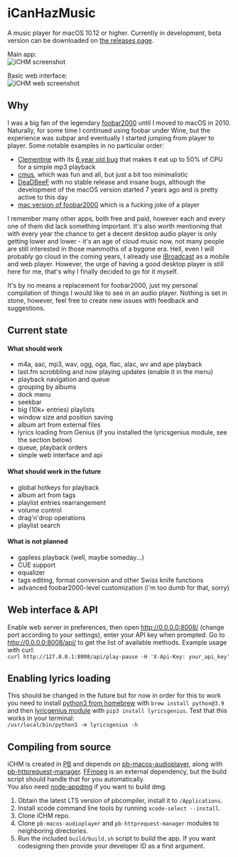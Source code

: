 # iCanHazMusic
A music player for macOS 10.12 or higher. Currently in development, beta version can be downloaded on [the releases page](https://github.com/deseven/iCanHazMusic/releases).

Main app:  
![iCHM screenshot](https://d7.wtf/s/ichm.png)

Basic web interface:  
![iCHM web screenshot](https://d7.wtf/s/ichm-web.png)

## Why
I was a big fan of the legendary [foobar2000](https://www.foobar2000.org/) until I moved to macOS in 2010. Naturally, for some time I continued using foobar under Wine, but the experience was subpar and eventually I started jumping from player to player. Some notable examples in no particular order:
 - [Clementine](https://www.clementine-player.org/) with its [6 year old bug](https://github.com/clementine-player/Clementine/issues/4733) that makes it eat up to 50% of CPU for a simple mp3 playback
 - [cmus](https://cmus.github.io/), which was fun and all, but just a bit too minimalistic
 - [DeaDBeeF](https://deadbeef.sourceforge.io/) with no stable release and insane bugs, although the development of the macOS version started 7 years ago and is pretty active to this day
 - [mac version of foobar2000](https://www.foobar2000.org/mac) which is a fucking joke of a player

I remember many other apps, both free and paid, however each and every one of them did lack something important. It's also worth mentioning that with every year the chance to get a decent desktop audio player is only getting lower and lower - it's an age of cloud music now, not many people are still interested in those mammoths of a bygone era. Hell, even I will probably go cloud in the coming years, I already use [iBroadcast](https://www.ibroadcast.com/) as a mobile and web player. However, the urge of having a good desktop player is still here for me, that's why I finally decided to go for it myself.

It's by no means a replacement for foobar2000, just my personal compilation of things I would like to see in an audio player. Nothing is set in stone, however, feel free to create new issues with feedback and suggestions.

## Current state
#### What should work
 - m4a, aac, mp3, wav, ogg, oga, flac, alac, wv and ape playback
 - last.fm scrobbling and now playing updates (enable it in the menu)
 - playback navigation and queue
 - grouping by albums
 - dock menu
 - seekbar
 - big (10k+ entries) playlists
 - window size and position saving
 - album art from external files
 - lyrics loading from Genius (if you installed the lyricsgenius module, see the section below)
 - queue, playback orders
 - simple web interface and api

#### What should work in the future 
 - global hotkeys for playback
 - album art from tags
 - playlist entries rearrangement
 - volume control
 - drag'n'drop operations
 - playlist search

#### What is not planned
 - gapless playback (well, maybe someday...)
 - CUE support
 - equalizer
 - tags editing, format conversion and other Swiss knife functions
 - advanced foobar2000-level customization (i'm too dumb for that, sorry)

## Web interface & API
Enable web server in preferences, then open http://0.0.0.0:8008/ (change port according to your settings), enter your API key when prompted. Go to http://0.0.0.0:8008/api/ to get the list of available methods. Example usage with curl:  
`curl http://127.0.0.1:8008/api/play-pause -H 'X-Api-Key: your_api_key'`

## Enabling lyrics loading
This should be changed in the future but for now in order for this to work you need to install [python3 from homebrew](https://formulae.brew.sh/formula/python@3.9) with `brew install python@3.9` and then [lyricgenius module](https://pypi.org/project/lyricsgenius/) with `pip3 install lyricsgenius`. Test that this works in your terminal:  
`/usr/local/bin/python3 -m lyricsgenius -h`

## Compiling from source
iCHM is created in [PB](http://purebasic.com) and depends on [pb-macos-audioplayer](https://github.com/deseven/pb-macos-audioplayer), along with [pb-httprequest-manager](https://github.com/deseven/pb-httprequest-manager). [FFmpeg](https://www.ffmpeg.org/) is an external dependency, but the build script should handle that for you automatically.  
You also need [node-appdmg](https://github.com/LinusU/node-appdmg) if you want to build dmg.  
1. Obtain the latest LTS version of pbcompiler, install it to ```/Applications```.  
2. Install xcode command line tools by running ```xcode-select --install```.  
3. Clone iCHM repo.  
4. Clone ```pb-macos-audioplayer``` and ```pb-httprequest-manager``` modules to neighboring directories.  
5. Run the included ```build/build.sh``` script to build the app. If you want codesigning then provide your developer ID as a first argument.  
